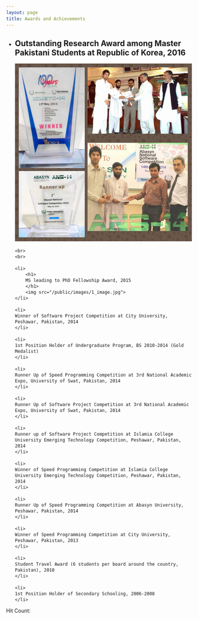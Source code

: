 ```yaml
---
layout: page
title: Awards and Achievements
---
```


<style type="text/css">
	li{

		background: #fefefe;
	}

</style>

<ul>
	<li>
		<h2>
			Outstanding Research Award among Master Pakistani Students at Republic of Korea, 2016
		</h2>
		<img src="/public/images/1_image.jpg">
	</li>

	<br>
	<br>
 
 	<li>
		<h1>
		MS leading to PhD Fellowship Award, 2015
		</h1>
		<img src="/public/images/1_image.jpg">
	</li>

	<li>
	Winner of Software Project Competition at City University, Peshawar, Pakistan, 2014	
	</li>	
	
	<li>
	1st Position Holder of Undergraduate Program, BS 2010-2014 (Gold Medalist)	
	</li>	

	<li>	
	Runner Up of Speed Programming Competition at 3rd National Academic Expo, University of Swat, Pakistan, 2014
	</li>

	<li>
	Runner Up of Software Project Competition at 3rd National Academic Expo, University of Swat, Pakistan, 2014	
	</li>

	<li>
	Runner up of Software Project Competition at Islamia College University Emerging Technology Competition, Peshawar, Pakistan, 2014	
	</li>
	
	<li>
	Winner of Speed Programming Competition at Islamia College University Emerging Technology Competition, Peshawar, Pakistan, 2014	
	</li>
	
	<li>
	Runner Up of Speed Programming Competition at Abasyn University, Peshawar, Pakistan, 2014	
	</li>
	
	<li>
	Winner of Speed Programming Competition at City University, Peshawar, Pakistan, 2013	
	</li>
	
	<li>
	Student Travel Award (6 students per board around the country, Pakistan), 2010	
	</li>
	
	<li>
	1st Position Holder of Secondary Schooling, 2006-2008	
	</li>

</ul>

<script src="http://counter.heroku.com/javascripts/count.js" type="text/javascript"></script>	
<div>Hit Count: <span id = "count"></span><div>

